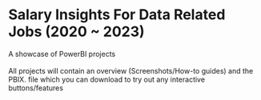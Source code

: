 # Salary Insights For Data Related Jobs (2020 ~ 2023)
A showcase of PowerBI projects <br /><br />  All projects will contain an overview (Screenshots/How-to guides) and the PBIX. file which you can download to try out any interactive buttons/features
